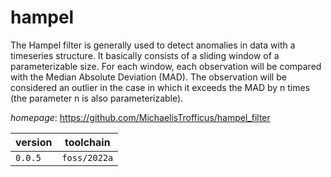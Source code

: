 # hampel

The Hampel filter is generally used to detect anomalies in data with a timeseries  structure. It basically consists of a sliding window of a parameterizable size. For each  window, each observation will be compared with the Median Absolute Deviation (MAD). The  observation will be considered an outlier in the case in which it exceeds the MAD by n  times (the parameter n is also parameterizable).

*homepage*: <https://github.com/MichaelisTrofficus/hampel_filter>

version | toolchain
--------|----------
``0.0.5`` | ``foss/2022a``
